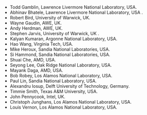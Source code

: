 - Todd Gamblin, Lawrence Livermore National Laboratory, USA.
- Abhinav Bhatele, Lawrence Livermore National Laboratory, USA .
- Robert Bird, University of Warwick, UK.
- Wayne Gaudin, AWE, UK.
- Andy Herdman, AWE, UK.
- Stephen Jarvis, University of Warwick, UK .
- Kalyan Kumaran, Argonne National Laboratory, USA.
- Hao Wang, Virginia Tech, USA.
- Mike Heroux, Sandia National Laboratories, USA.
- Si Hammond, Sandia National Laboratories, USA.
- Shuai Che, AMD, USA.
- Seyong Lee, Oak Ridge National Laboratory, USA.
- Mayank Daga, AMD, USA.
- Bob Robey, Los Alamos National Laboratory, USA. 
- Paul Lin, Sandia National Laboratory, USA. 
- Alexandru Iosup, Delft University of Technology, Germany.
- Timmie Smith, Texas A&M University, USA.
- John Pennycook, Intel, UK.
- Christoph Junghans, Los Alamos National Laboratory, USA.
- Louis Vernon, Los Alamos National Laboratory, USA. 
